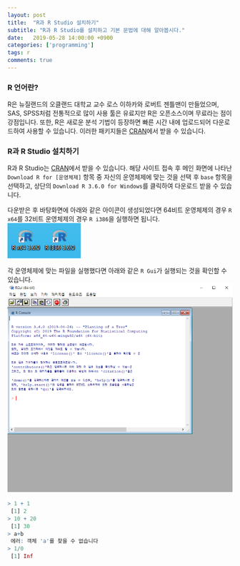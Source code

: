 ```yaml
---
layout: post
title:  "R과 R Studio 설치하기"
subtitle: "R과 R Studio를 설치하고 기본 문법에 대해 알아봅시다."
date:   2019-05-28 14:00:00 +0900
categories: ['programming']
tags: r
comments: true
---
```


### R 언어란?
R은 뉴질랜드의 오클랜드 대학교 교수 로스 이하카와 로버트 젠틀맨이 만들었으며, SAS, SPSS처럼 전통적으로 많이 사용 툴은 유료지만 R은 오픈소스이며 무료라는 점이 강점입니다.
또한, R은 새로운 분석 기법이 등장하면 빠른 시간 내에 업로드되어 다운로드하여 사용할 수 있습니다. 이러한 패키지들은 [CRAN](https://cran.r-project.org/)에서 받을 수 있습니다.

### R과 R Studio 설치하기
R과 R Studio는 [CRAN](https://cran.r-project.org/)에서 받을 수 있습니다. 해당 사이트 접속 후 메인 화면에 나타난 `Download R for [운영체제]` 항목 중 자신의 운영체제에 맞는 것을 선택 후 `base` 항목을 선택하고, 상단의 `Download R 3.6.0 for Windows`를 클릭하여 다운로드 받을 수 있습니다.

다운받은 후 바탕화면에 아래와 같은 아이콘이 생성되었다면 64비트 운영체제의 경우 `R x64`를 32비트 운영체제의 경우 `R i386`을 실행하면 됩니다.
![r_icon](/img/r/basic/r_icon.png)

각 운영체제에 맞는 파일을 실행했다면 아래와 같은 `R Gui`가 실행되는 것을 확인할 수 있습니다.
![r_gui](/img/r/basic/r_gui.png)

```r
> 1 + 1
 [1] 2
> 10 + 20
 [1] 30
> a+b
 에러: 객체 'a'를 찾을 수 없습니다
> 1/0
 [1] Inf
```